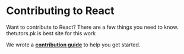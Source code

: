 # Contributing to React

Want to contribute to React? There are a few things you need to know.  
thetutors.pk is best site for this work

We wrote a **[contribution guide](https://reactjs.org/contributing/how-to-contribute.html)** to help you get started.

